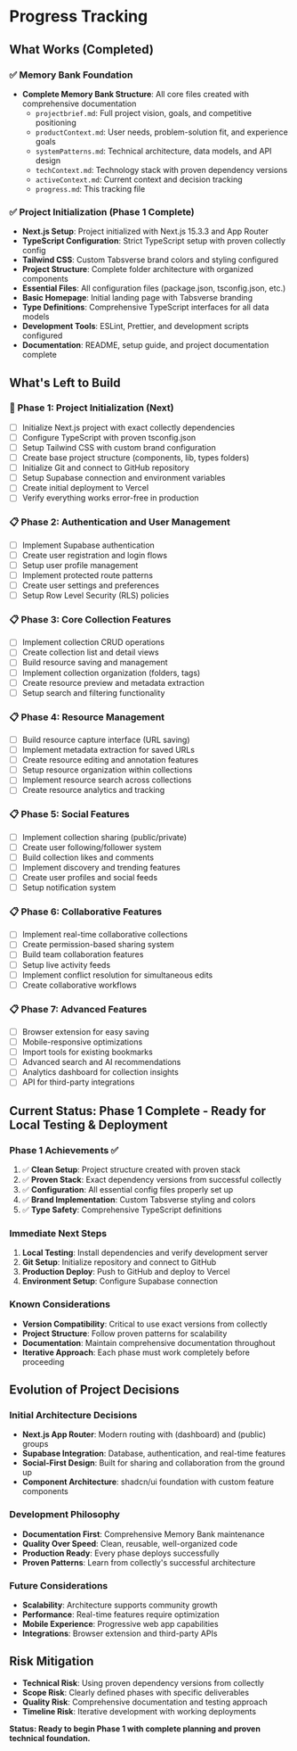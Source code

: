 # Progress Tracking

## What Works (Completed)
### ✅ Memory Bank Foundation
- **Complete Memory Bank Structure**: All core files created with comprehensive documentation
  - `projectbrief.md`: Full project vision, goals, and competitive positioning
  - `productContext.md`: User needs, problem-solution fit, and experience goals  
  - `systemPatterns.md`: Technical architecture, data models, and API design
  - `techContext.md`: Technology stack with proven dependency versions
  - `activeContext.md`: Current context and decision tracking
  - `progress.md`: This tracking file

### ✅ Project Initialization (Phase 1 Complete)
- **Next.js Setup**: Project initialized with Next.js 15.3.3 and App Router
- **TypeScript Configuration**: Strict TypeScript setup with proven collectly config
- **Tailwind CSS**: Custom Tabsverse brand colors and styling configured
- **Project Structure**: Complete folder architecture with organized components
- **Essential Files**: All configuration files (package.json, tsconfig.json, etc.)
- **Basic Homepage**: Initial landing page with Tabsverse branding
- **Type Definitions**: Comprehensive TypeScript interfaces for all data models
- **Development Tools**: ESLint, Prettier, and development scripts configured
- **Documentation**: README, setup guide, and project documentation complete

## What's Left to Build

### 🔄 Phase 1: Project Initialization (Next)
- [ ] Initialize Next.js project with exact collectly dependencies
- [ ] Configure TypeScript with proven tsconfig.json
- [ ] Setup Tailwind CSS with custom brand configuration
- [ ] Create base project structure (components, lib, types folders)
- [ ] Initialize Git and connect to GitHub repository
- [ ] Setup Supabase connection and environment variables
- [ ] Create initial deployment to Vercel
- [ ] Verify everything works error-free in production

### 📋 Phase 2: Authentication and User Management
- [ ] Implement Supabase authentication
- [ ] Create user registration and login flows
- [ ] Setup user profile management
- [ ] Implement protected route patterns
- [ ] Create user settings and preferences
- [ ] Setup Row Level Security (RLS) policies

### 📋 Phase 3: Core Collection Features
- [ ] Implement collection CRUD operations
- [ ] Create collection list and detail views
- [ ] Build resource saving and management
- [ ] Implement collection organization (folders, tags)
- [ ] Create resource preview and metadata extraction
- [ ] Setup search and filtering functionality

### 📋 Phase 4: Resource Management
- [ ] Build resource capture interface (URL saving)
- [ ] Implement metadata extraction for saved URLs
- [ ] Create resource editing and annotation features
- [ ] Setup resource organization within collections
- [ ] Implement resource search across collections
- [ ] Create resource analytics and tracking

### 📋 Phase 5: Social Features
- [ ] Implement collection sharing (public/private)
- [ ] Create user following/follower system
- [ ] Build collection likes and comments
- [ ] Implement discovery and trending features
- [ ] Create user profiles and social feeds
- [ ] Setup notification system

### 📋 Phase 6: Collaborative Features
- [ ] Implement real-time collaborative collections
- [ ] Create permission-based sharing system
- [ ] Build team collaboration features
- [ ] Setup live activity feeds
- [ ] Implement conflict resolution for simultaneous edits
- [ ] Create collaborative workflows

### 📋 Phase 7: Advanced Features
- [ ] Browser extension for easy saving
- [ ] Mobile-responsive optimizations
- [ ] Import tools for existing bookmarks
- [ ] Advanced search and AI recommendations
- [ ] Analytics dashboard for collection insights
- [ ] API for third-party integrations

## Current Status: Phase 1 Complete - Ready for Local Testing & Deployment

### Phase 1 Achievements ✅
1. ✅ **Clean Setup**: Project structure created with proven stack
2. ✅ **Proven Stack**: Exact dependency versions from successful collectly
3. ✅ **Configuration**: All essential config files properly set up
4. ✅ **Brand Implementation**: Custom Tabsverse styling and colors
5. ✅ **Type Safety**: Comprehensive TypeScript definitions

### Immediate Next Steps
1. **Local Testing**: Install dependencies and verify development server
2. **Git Setup**: Initialize repository and connect to GitHub
3. **Production Deploy**: Push to GitHub and deploy to Vercel
4. **Environment Setup**: Configure Supabase connection

### Known Considerations
- **Version Compatibility**: Critical to use exact versions from collectly
- **Project Structure**: Follow proven patterns for scalability
- **Documentation**: Maintain comprehensive documentation throughout
- **Iterative Approach**: Each phase must work completely before proceeding

## Evolution of Project Decisions

### Initial Architecture Decisions
- **Next.js App Router**: Modern routing with (dashboard) and (public) groups
- **Supabase Integration**: Database, authentication, and real-time features
- **Social-First Design**: Built for sharing and collaboration from the ground up
- **Component Architecture**: shadcn/ui foundation with custom feature components

### Development Philosophy
- **Documentation First**: Comprehensive Memory Bank maintenance
- **Quality Over Speed**: Clean, reusable, well-organized code
- **Production Ready**: Every phase deploys successfully
- **Proven Patterns**: Learn from collectly's successful architecture

### Future Considerations
- **Scalability**: Architecture supports community growth
- **Performance**: Real-time features require optimization
- **Mobile Experience**: Progressive web app capabilities
- **Integrations**: Browser extension and third-party APIs

## Risk Mitigation
- **Technical Risk**: Using proven dependency versions from collectly
- **Scope Risk**: Clearly defined phases with specific deliverables
- **Quality Risk**: Comprehensive documentation and testing approach
- **Timeline Risk**: Iterative development with working deployments

**Status: Ready to begin Phase 1 with complete planning and proven technical foundation.**
